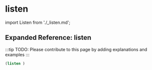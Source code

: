 # listen

import Listen from './_listen.md';

<Listen />

## Expanded Reference: listen

:::tip
TODO: Please contribute to this page by adding explanations and examples
:::

```lisp
(listen )
```
